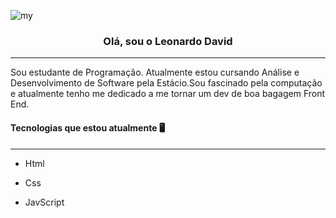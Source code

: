 ![my](https://user-images.githubusercontent.com/104696611/178117839-e49e1295-fb8c-4377-b142-5ec14059d902.gif)



<h3 align="center">Olá, sou o Leonardo David</h3>

---



<p> Sou estudante de Programação. Atualmente estou cursando Análise e Desenvolvimento de Software pela Estácio.Sou fascinado pela computação e atualmente tenho me dedicado a me tornar um dev de boa bagagem Front End.  </p>



#### Tecnologias que estou atualmente :desktop_computer:
---

- Html

- Css

- JavScript

  
